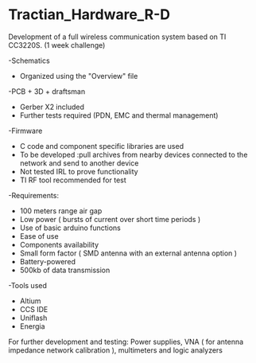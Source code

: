 # Tractian_Hardware_R-D

Development of a full wireless communication system based on TI CC3220S.
(1 week challenge)

-Schematics 
 - Organized using the "Overview" file 
 
-PCB + 3D + draftsman
 - Gerber X2 included
 - Further tests required (PDN, EMC and thermal management)
 
-Firmware 
 - C code and component specific libraries are used 
 - To be developed :pull archives from nearby devices connected to the network and send to another device
 - Not tested IRL to prove functionality 
 - TI RF tool recommended for test 

-Requirements:
 - 100 meters range air gap 
 - Low power ( bursts of current over short time periods )
 - Use of basic arduino functions 
 - Ease of use 
 - Components availability 
 - Small form factor ( SMD antenna with an external antenna option )
 - Battery-powered
 - 500kb of data transmission
 
-Tools used
 - Altium 
 - CCS IDE
 - Uniflash
 - Energia 
 
For further development and testing: Power supplies, VNA ( for antenna impedance network calibration ), multimeters and logic analyzers


